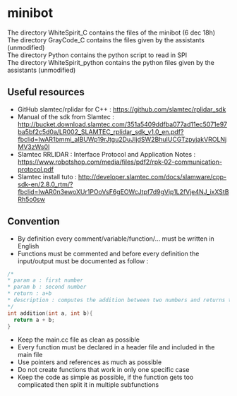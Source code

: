 # minibot

The directory WhiteSpirit_C contains the files of the minibot (6 dec 18h) \
The directory GrayCode_C contains the files given by the assistants (unmodified) \
The directory Python contains the python script to read in SPI \
The directory WhiteSpirit_python contains the python files given by the assistants (unmodified)

## Useful resources
* GitHub slamtec/rplidar for C++ : https://github.com/slamtec/rplidar_sdk
* Manual of the sdk from Slamtec : http://bucket.download.slamtec.com/351a5409ddfba077ad11ec5071e97ba5bf2c5d0a/LR002_SLAMTEC_rplidar_sdk_v1.0_en.pdf?fbclid=IwAR1bmmi_aIBUWp19rJtgu2DuJIjdSW2BhuIUCGTzpyjakVROLNjMV3zWs0I
* Slamtec RRLIDAR : Interface Protocol and Application Notes : https://www.robotshop.com/media/files/pdf2/rpk-02-communication-protocol.pdf
* Slamtec install tuto : http://developer.slamtec.com/docs/slamware/cpp-sdk-en/2.8.0_rtm/?fbclid=IwAR0n3ewoXUr1POoVsF6gEOWcJtpf7d9gVip1L2fVje4NJ_ixXStBRh5o0sw

## Convention
* By definition every comment/variable/function/... must be written in English
* Functions must be commented and before every definition the input/output must be documented as follow : 
```c
/*
* param a : first number
* param b : second number
* return : a+b
* description : computes the addition between two numbers and returns the result
*/
int addition(int a, int b){
  return a + b;
}
```
* Keep the main.cc file as clean as possible
* Every function must be declared in a header file and included in the main file
* Use pointers and references as much as possible
* Do not create functions that work in only one specific case
* Keep the code as simple as possible, if the function gets too complicated then split it in multiple subfunctions



